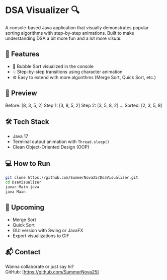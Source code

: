 # DSA Visualizer 🔍

A console-based Java application that visually demonstrates popular sorting algorithms with step-by-step animations. Built to make understanding DSA a bit more fun and a lot more *visual*.

## 🚀 Features

- 🔁 Bubble Sort visualized in the console  
- 💡 Step-by-step transitions using character animation  
- ⚙️ Easy to extend with more algorithms (Merge Sort, Quick Sort, etc.)

## 📸 Preview

Before: [8, 3, 5, 2]
Step 1: [3, 8, 5, 2]
Step 2: [3, 5, 8, 2]
...
Sorted: [2, 3, 5, 8]


## 🛠️ Tech Stack

- Java 17  
- Terminal output animation with `Thread.sleep()`  
- Clean Object-Oriented Design (OOP)

## 💻 How to Run

```bash
git clone https://github.com/SummerNova25/DsaVisualizer.git
cd DsaVisualizer
javac Main.java
java Main
```


## 🌱 Upcoming

- Merge Sort  
- Quick Sort  
- GUI version with Swing or JavaFX  
- Export visualizations to GIF  

## 📬 Contact

Wanna collaborate or just say hi?  
GitHub: [https://github.com/SummerNova25]